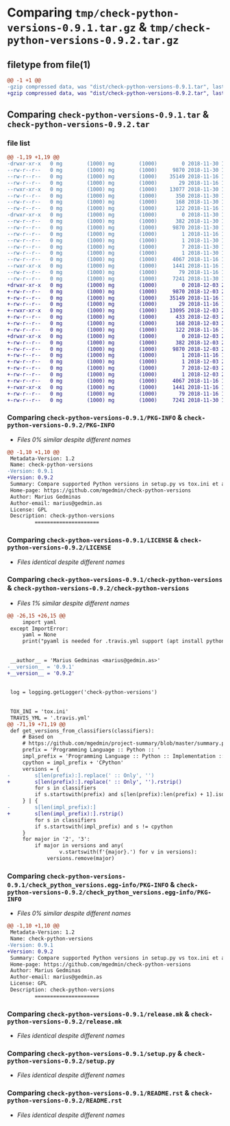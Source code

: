 # Comparing `tmp/check-python-versions-0.9.1.tar.gz` & `tmp/check-python-versions-0.9.2.tar.gz`

## filetype from file(1)

```diff
@@ -1 +1 @@
-gzip compressed data, was "dist/check-python-versions-0.9.1.tar", last modified: Fri Nov 30 16:47:46 2018, max compression
+gzip compressed data, was "dist/check-python-versions-0.9.2.tar", last modified: Mon Dec  3 20:51:16 2018, max compression
```

## Comparing `check-python-versions-0.9.1.tar` & `check-python-versions-0.9.2.tar`

### file list

```diff
@@ -1,19 +1,19 @@
-drwxr-xr-x   0 mg        (1000) mg        (1000)        0 2018-11-30 16:47:46.000000 check-python-versions-0.9.1/
--rw-r--r--   0 mg        (1000) mg        (1000)     9870 2018-11-30 16:47:46.000000 check-python-versions-0.9.1/PKG-INFO
--rw-r--r--   0 mg        (1000) mg        (1000)    35149 2018-11-16 14:31:10.000000 check-python-versions-0.9.1/LICENSE
--rw-r--r--   0 mg        (1000) mg        (1000)       29 2018-11-16 16:18:29.000000 check-python-versions-0.9.1/.gitignore
--rwxr-xr-x   0 mg        (1000) mg        (1000)    13077 2018-11-30 16:47:33.000000 check-python-versions-0.9.1/check-python-versions
--rw-r--r--   0 mg        (1000) mg        (1000)      350 2018-11-30 16:47:33.000000 check-python-versions-0.9.1/CHANGES.rst
--rw-r--r--   0 mg        (1000) mg        (1000)      168 2018-11-30 16:47:46.000000 check-python-versions-0.9.1/setup.cfg
--rw-r--r--   0 mg        (1000) mg        (1000)      122 2018-11-16 15:58:25.000000 check-python-versions-0.9.1/Makefile
-drwxr-xr-x   0 mg        (1000) mg        (1000)        0 2018-11-30 16:47:46.000000 check-python-versions-0.9.1/check_python_versions.egg-info/
--rw-r--r--   0 mg        (1000) mg        (1000)      382 2018-11-30 16:47:46.000000 check-python-versions-0.9.1/check_python_versions.egg-info/SOURCES.txt
--rw-r--r--   0 mg        (1000) mg        (1000)     9870 2018-11-30 16:47:46.000000 check-python-versions-0.9.1/check_python_versions.egg-info/PKG-INFO
--rw-r--r--   0 mg        (1000) mg        (1000)        1 2018-11-16 16:00:12.000000 check-python-versions-0.9.1/check_python_versions.egg-info/not-zip-safe
--rw-r--r--   0 mg        (1000) mg        (1000)        1 2018-11-30 16:47:46.000000 check-python-versions-0.9.1/check_python_versions.egg-info/dependency_links.txt
--rw-r--r--   0 mg        (1000) mg        (1000)        7 2018-11-30 16:47:46.000000 check-python-versions-0.9.1/check_python_versions.egg-info/requires.txt
--rw-r--r--   0 mg        (1000) mg        (1000)        1 2018-11-30 16:47:46.000000 check-python-versions-0.9.1/check_python_versions.egg-info/top_level.txt
--rw-r--r--   0 mg        (1000) mg        (1000)     4067 2018-11-16 15:57:33.000000 check-python-versions-0.9.1/release.mk
--rwxr-xr-x   0 mg        (1000) mg        (1000)     1441 2018-11-16 16:00:04.000000 check-python-versions-0.9.1/setup.py
--rw-r--r--   0 mg        (1000) mg        (1000)       79 2018-11-16 16:18:41.000000 check-python-versions-0.9.1/MANIFEST.in
--rw-r--r--   0 mg        (1000) mg        (1000)     7241 2018-11-30 16:39:20.000000 check-python-versions-0.9.1/README.rst
+drwxr-xr-x   0 mg        (1000) mg        (1000)        0 2018-12-03 20:51:16.000000 check-python-versions-0.9.2/
+-rw-r--r--   0 mg        (1000) mg        (1000)     9870 2018-12-03 20:51:16.000000 check-python-versions-0.9.2/PKG-INFO
+-rw-r--r--   0 mg        (1000) mg        (1000)    35149 2018-11-16 14:31:10.000000 check-python-versions-0.9.2/LICENSE
+-rw-r--r--   0 mg        (1000) mg        (1000)       29 2018-11-16 16:18:29.000000 check-python-versions-0.9.2/.gitignore
+-rwxr-xr-x   0 mg        (1000) mg        (1000)    13095 2018-12-03 20:51:01.000000 check-python-versions-0.9.2/check-python-versions
+-rw-r--r--   0 mg        (1000) mg        (1000)      433 2018-12-03 20:51:01.000000 check-python-versions-0.9.2/CHANGES.rst
+-rw-r--r--   0 mg        (1000) mg        (1000)      168 2018-12-03 20:51:16.000000 check-python-versions-0.9.2/setup.cfg
+-rw-r--r--   0 mg        (1000) mg        (1000)      122 2018-11-16 15:58:25.000000 check-python-versions-0.9.2/Makefile
+drwxr-xr-x   0 mg        (1000) mg        (1000)        0 2018-12-03 20:51:16.000000 check-python-versions-0.9.2/check_python_versions.egg-info/
+-rw-r--r--   0 mg        (1000) mg        (1000)      382 2018-12-03 20:51:16.000000 check-python-versions-0.9.2/check_python_versions.egg-info/SOURCES.txt
+-rw-r--r--   0 mg        (1000) mg        (1000)     9870 2018-12-03 20:51:16.000000 check-python-versions-0.9.2/check_python_versions.egg-info/PKG-INFO
+-rw-r--r--   0 mg        (1000) mg        (1000)        1 2018-11-16 16:00:12.000000 check-python-versions-0.9.2/check_python_versions.egg-info/not-zip-safe
+-rw-r--r--   0 mg        (1000) mg        (1000)        1 2018-12-03 20:51:16.000000 check-python-versions-0.9.2/check_python_versions.egg-info/dependency_links.txt
+-rw-r--r--   0 mg        (1000) mg        (1000)        7 2018-12-03 20:51:16.000000 check-python-versions-0.9.2/check_python_versions.egg-info/requires.txt
+-rw-r--r--   0 mg        (1000) mg        (1000)        1 2018-12-03 20:51:16.000000 check-python-versions-0.9.2/check_python_versions.egg-info/top_level.txt
+-rw-r--r--   0 mg        (1000) mg        (1000)     4067 2018-11-16 15:57:33.000000 check-python-versions-0.9.2/release.mk
+-rwxr-xr-x   0 mg        (1000) mg        (1000)     1441 2018-11-16 16:00:04.000000 check-python-versions-0.9.2/setup.py
+-rw-r--r--   0 mg        (1000) mg        (1000)       79 2018-11-16 16:18:41.000000 check-python-versions-0.9.2/MANIFEST.in
+-rw-r--r--   0 mg        (1000) mg        (1000)     7241 2018-11-30 16:39:20.000000 check-python-versions-0.9.2/README.rst
```

### Comparing `check-python-versions-0.9.1/PKG-INFO` & `check-python-versions-0.9.2/PKG-INFO`

 * *Files 0% similar despite different names*

```diff
@@ -1,10 +1,10 @@
 Metadata-Version: 1.2
 Name: check-python-versions
-Version: 0.9.1
+Version: 0.9.2
 Summary: Compare supported Python versions in setup.py vs tox.ini et al.
 Home-page: https://github.com/mgedmin/check-python-versions
 Author: Marius Gedminas
 Author-email: marius@gedmin.as
 License: GPL
 Description: check-python-versions
         =====================
```

### Comparing `check-python-versions-0.9.1/LICENSE` & `check-python-versions-0.9.2/LICENSE`

 * *Files identical despite different names*

### Comparing `check-python-versions-0.9.1/check-python-versions` & `check-python-versions-0.9.2/check-python-versions`

 * *Files 1% similar despite different names*

```diff
@@ -26,15 +26,15 @@
     import yaml
 except ImportError:
     yaml = None
     print("pyaml is needed for .travis.yml support (apt install python3-yaml)")
 
 
 __author__ = 'Marius Gedminas <marius@gedmin.as>'
-__version__ = '0.9.1'
+__version__ = '0.9.2'
 
 
 log = logging.getLogger('check-python-versions')
 
 
 TOX_INI = 'tox.ini'
 TRAVIS_YML = '.travis.yml'
@@ -71,19 +71,19 @@
 def get_versions_from_classifiers(classifiers):
     # Based on
     # https://github.com/mgedmin/project-summary/blob/master/summary.py#L221-L234
     prefix = 'Programming Language :: Python :: '
     impl_prefix = 'Programming Language :: Python :: Implementation :: '
     cpython = impl_prefix + 'CPython'
     versions = {
-        s[len(prefix):].replace(' :: Only', '')
+        s[len(prefix):].replace(' :: Only', '').rstrip()
         for s in classifiers
         if s.startswith(prefix) and s[len(prefix):len(prefix) + 1].isdigit()
     } | {
-        s[len(impl_prefix):]
+        s[len(impl_prefix):].rstrip()
         for s in classifiers
         if s.startswith(impl_prefix) and s != cpython
     }
     for major in '2', '3':
         if major in versions and any(
                 v.startswith(f'{major}.') for v in versions):
             versions.remove(major)
```

### Comparing `check-python-versions-0.9.1/check_python_versions.egg-info/PKG-INFO` & `check-python-versions-0.9.2/check_python_versions.egg-info/PKG-INFO`

 * *Files 0% similar despite different names*

```diff
@@ -1,10 +1,10 @@
 Metadata-Version: 1.2
 Name: check-python-versions
-Version: 0.9.1
+Version: 0.9.2
 Summary: Compare supported Python versions in setup.py vs tox.ini et al.
 Home-page: https://github.com/mgedmin/check-python-versions
 Author: Marius Gedminas
 Author-email: marius@gedmin.as
 License: GPL
 Description: check-python-versions
         =====================
```

### Comparing `check-python-versions-0.9.1/release.mk` & `check-python-versions-0.9.2/release.mk`

 * *Files identical despite different names*

### Comparing `check-python-versions-0.9.1/setup.py` & `check-python-versions-0.9.2/setup.py`

 * *Files identical despite different names*

### Comparing `check-python-versions-0.9.1/README.rst` & `check-python-versions-0.9.2/README.rst`

 * *Files identical despite different names*

